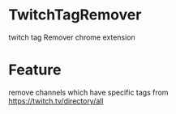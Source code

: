 # TwitchTagRemover
twitch tag Remover chrome extension

# Feature
remove channels which have specific tags from https://twitch.tv/directory/all
